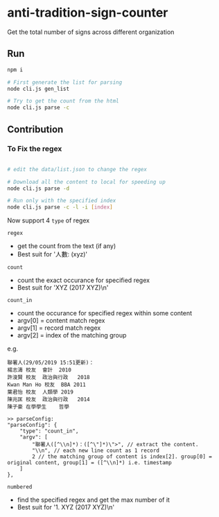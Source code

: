 # anti-tradition-sign-counter
Get the total number of signs across different organization


## Run

```bash
npm i

# First generate the list for parsing
node cli.js gen_list

# Try to get the count from the html
node cli.js parse -c

```

## Contribution

### To Fix the regex

```bash

# edit the data/list.json to change the regex

# Download all the content to local for speeding up
node cli.js parse -d

# Run only with the specified index
node cli.js parse -c -l -i [index]
```

Now support 4 `type` of regex

`regex`

- get the count from the text (if any)
- Best suit for '人數: (xyz)'

`count`

- count the exact occurance for specified regex
- Best suit for 'XYZ (2017 XYZ)\n'

`count_in`

- count the occurance for specified regex within some content
- argv[0] = content match regex
- argv[1] = record match regex
- argv[2] = index of the matching group

e.g.

```
聯署人(29/05/2019 15:51更新)：
楊志濤	校友	會計	2010
許浚賢	校友	政治與行政	2018
Kwan Man Ho	校友	BBA	2011
葉君怡	校友	人類學	2019
陳兆匡	校友	政治與行政	2014
陳子豪	在學學生	哲學	

>> parseConfig:
"parseConfig": {
    "type": "count_in",
    "argv": [
        "聯署人([^\\n]*)：([^\"]*)\">", // extract the content. 
        "\\n", // each new line count as 1 record
        2 // the matching group of content is index[2]. group[0] = original content, group[1] = ([^\\n]*) i.e. timestamp
    ]
},
```


`numbered`

- find the specified regex and get the max number of it
- Best suit for '1. XYZ (2017 XYZ)\n'

